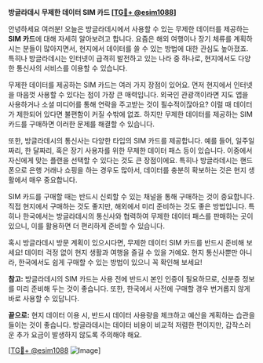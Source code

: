 **방글라데시 무제한 데이터 SIM 카드 [[TG💪+ @esim1088](https://t.me/s/esim1088)]**

안녕하세요 여러분! 오늘은 방글라데시에서 사용할 수 있는 무제한 데이터를 제공하는 **SIM 카드**에 대해 자세히 알아보려고 합니다. 요즘은 해외 여행이나 장기 체류를 계획하시는 분들이 많아지면서, 현지에서 데이터를 쓸 수 있는 방법에 대한 관심도 높아졌죠. 특히나 방글라데시는 인터넷이 급격히 발전하고 있는 나라 중 하나로, 현지에서도 다양한 통신사의 서비스를 이용할 수 있습니다.

무제한 데이터를 제공하는 SIM 카드는 여러 가지 장점이 있어요. 먼저 현지에서 인터넷을 마음껏 사용할 수 있다는 점이 가장 큰 매력입니다. 외국인 관광객이라면 지도 앱을 사용하거나 소셜 미디어를 통해 연락을 주고받는 것이 필수적이잖아요? 이럴 때 데이터가 제한되어 있다면 불편함이 커질 수밖에 없죠. 하지만 무제한 데이터를 제공하는 SIM 카드를 구매하면 이러한 문제를 해결할 수 있습니다.

또한, 방글라데시의 통신사는 다양한 타입의 SIM 카드를 제공합니다. 예를 들어, 일주일짜리, 한 달짜리, 혹은 장기 사용자를 위한 무제한 데이터 패스 등이 있습니다. 이중에서 자신에게 맞는 플랜을 선택할 수 있다는 것도 큰 장점이에요. 특히나 방글라데시는 핸드폰으로 은행 거래나 쇼핑을 하는 경우도 많아서, 데이터를 충분히 확보하는 것은 현지 생활에서 매우 중요합니다.

SIM 카드를 구매할 때는 반드시 신뢰할 수 있는 채널을 통해 구매하는 것이 중요합니다. 직접 현지에서 구매하는 것도 좋지만, 해외에서 미리 준비하는 것도 좋은 방법입니다. 특히나 한국에서는 방글라데시의 통신사와 협력하여 무제한 데이터 패스를 판매하는 곳이 있으니, 이를 활용하면 더 편리하게 준비할 수 있습니다.

혹시 방글라데시 방문 계획이 있으시다면, 무제한 데이터 SIM 카드를 반드시 준비해 보세요! 데이터 걱정 없이 현지 생활과 여행을 즐길 수 있을 거예요. 현지 통신사뿐만 아니라, 한국에서도 쉽게 구매할 수 있는 방법이 있으니 꼭 확인해 보세요!

**참고:** 방글라데시의 SIM 카드는 사용 전에 반드시 본인 인증이 필요하므로, 신분증 정보를 미리 준비해 두는 것이 좋습니다. 또한, 한국에서 사전에 구매할 경우 번거롭지 않게 바로 사용할 수 있답니다.

**끝으로:** 현지 데이터 이용 시, 반드시 데이터 사용량을 체크하고 예산을 계획하는 습관을 들이는 것이 좋습니다. 방글라데시는 데이터 비용이 비교적 저렴한 편이지만, 갑작스러운 추가 요금이 발생하지 않도록 주의해야 해요. 

[[TG💪+ @esim1088](https://t.me/s/esim1088) ![Image](https://i.postimg.cc/Y0z9fWf4/image.png)]